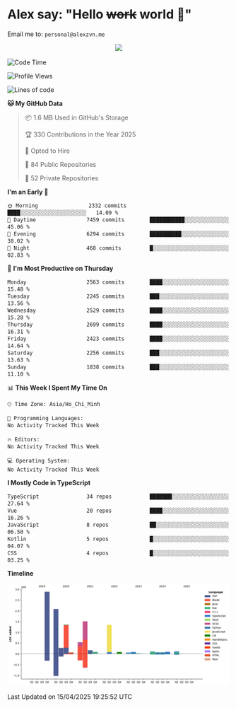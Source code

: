 # Alex say: "Hello ~~work~~ world 🐾"
Email me to: `personal@alexzvn.me`


<p align=center>
  <a href="https://skillicons.dev">
    <img src="https://skillicons.dev/icons?i=ts,js,php,nodejs,bun,vue,nuxt,react,svelte,tauri,laravel,rust,mongodb,docker,electron,redis,rabbitmq,tailwind,git,cloudflare,elysia,mysql,nginx,rollupjs,sentry,ubuntu,yarn,html,css,vite" />
  </a>
</p>

<!--START_SECTION:waka-->
![Code Time](http://img.shields.io/badge/Code%20Time-1%2C066%20hrs%2055%20mins-blue)

![Profile Views](http://img.shields.io/badge/Profile%20Views-0-blue)

![Lines of code](https://img.shields.io/badge/From%20Hello%20World%20I%27ve%20Written-11.0%20million%20lines%20of%20code-blue)

**🐱 My GitHub Data** 

> 📦 1.6 MB Used in GitHub's Storage 
 > 
> 🏆 330 Contributions in the Year 2025
 > 
> 💼 Opted to Hire
 > 
> 📜 84 Public Repositories 
 > 
> 🔑 52 Private Repositories 
 > 
**I'm an Early 🐤** 

```text
🌞 Morning                2332 commits        ████░░░░░░░░░░░░░░░░░░░░░   14.09 % 
🌆 Daytime                7459 commits        ███████████░░░░░░░░░░░░░░   45.06 % 
🌃 Evening                6294 commits        ██████████░░░░░░░░░░░░░░░   38.02 % 
🌙 Night                  468 commits         █░░░░░░░░░░░░░░░░░░░░░░░░   02.83 % 
```
📅 **I'm Most Productive on Thursday** 

```text
Monday                   2563 commits        ████░░░░░░░░░░░░░░░░░░░░░   15.48 % 
Tuesday                  2245 commits        ███░░░░░░░░░░░░░░░░░░░░░░   13.56 % 
Wednesday                2529 commits        ████░░░░░░░░░░░░░░░░░░░░░   15.28 % 
Thursday                 2699 commits        ████░░░░░░░░░░░░░░░░░░░░░   16.31 % 
Friday                   2423 commits        ████░░░░░░░░░░░░░░░░░░░░░   14.64 % 
Saturday                 2256 commits        ███░░░░░░░░░░░░░░░░░░░░░░   13.63 % 
Sunday                   1838 commits        ███░░░░░░░░░░░░░░░░░░░░░░   11.10 % 
```


📊 **This Week I Spent My Time On** 

```text
🕑︎ Time Zone: Asia/Ho_Chi_Minh

💬 Programming Languages: 
No Activity Tracked This Week

🔥 Editors: 
No Activity Tracked This Week

💻 Operating System: 
No Activity Tracked This Week
```

**I Mostly Code in TypeScript** 

```text
TypeScript               34 repos            ███████░░░░░░░░░░░░░░░░░░   27.64 % 
Vue                      20 repos            ████░░░░░░░░░░░░░░░░░░░░░   16.26 % 
JavaScript               8 repos             ██░░░░░░░░░░░░░░░░░░░░░░░   06.50 % 
Kotlin                   5 repos             █░░░░░░░░░░░░░░░░░░░░░░░░   04.07 % 
CSS                      4 repos             █░░░░░░░░░░░░░░░░░░░░░░░░   03.25 % 
```



**Timeline**

![Lines of Code chart](https://raw.githubusercontent.com/alexzvn/alexzvn/main/assets/bar_graph.png)


 Last Updated on 15/04/2025 19:25:52 UTC
<!--END_SECTION:waka-->
